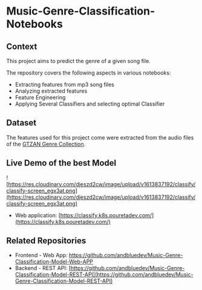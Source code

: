 # Music-Genre-Classification-Notebooks

## Context

This project aims to predict the genre of a given song file. 

The repository covers the following aspects in various notebooks: 
- Extracting features from mp3 song files
- Analyzing extracted features
- Feature Engineering
- Applying Several Classifiers and selecting optimal Classifier


## Dataset

The features used for this project come were extracted from the audio files of the [GTZAN Genre Collection](https://www.kaggle.com/carlthome/gtzan-genre-collection).


## Live Demo of the best Model

![https://res.cloudinary.com/djeszd2cw/image/upload/v1613837192/classify/classify-screen_egx3at.png](https://res.cloudinary.com/djeszd2cw/image/upload/v1613837192/classify/classify-screen_egx3at.png)

- Web application: [https://classify.k8s.pouretadev.com/](https://classify.k8s.pouretadev.com/)

## Related Repositories

- Frontend - Web App: [https://github.com/andbluedev/Music-Genre-Classification-Model-Web-APP ](https://github.com/andbluedev/Music-Genre-Classification-Model-Web-APP)
- Backend - REST API: [https://github.com/andbluedev/Music-Genre-Classification-Model-REST-API](https://github.com/andbluedev/Music-Genre-Classification-Model-REST-API)
